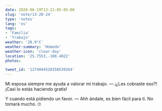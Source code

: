 ```yaml
---
date: 2020-06-19T13:21:05-05:00
slug: 'note/13-20-24'
type: 'notes'
lang: 'es'
tags:
- 'Familia'
- 'Trabajo'
weather: '28.9°C'
weather-summary: 'Húmedo'
weather-icon: 'clear-day'
location: '25.7553,-100.4022'
photos:

tweet_id: '1274044528358539264'
---
```

Mi esposa siempre me ayuda a valorar mi trabajo. 
— ¡¿Les cobraste eso?! ¡Casi lo estás haciendo gratis!

Y cuando está pidiendo un favor. 
— Ahh ándale, es bien fácil para ti. No tomará mucho. 
🙄  